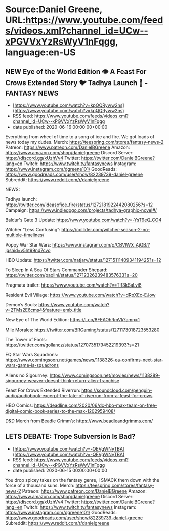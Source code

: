 # Source:Daniel Greene, URL:https://www.youtube.com/feeds/videos.xml?channel_id=UCw--xPGVVxYzRsWyV1nFqgg, language:en-US

## NEW Eye of the World Edition 👁️ A Feast For Crows Extended Story 🐦 Tadhya Launch 🔮 - FANTASY NEWS
 - [https://www.youtube.com/watch?v=kpQQRyww2ns](https://www.youtube.com/watch?v=kpQQRyww2ns)
 - RSS feed: https://www.youtube.com/feeds/videos.xml?channel_id=UCw--xPGVVxYzRsWyV1nFqgg
 - date published: 2020-06-16 00:00:00+00:00

Everything from wheel of time to a song of ice and fire. We got loads of news today my dudes. 
Merch: https://teespring.com/stores/fantasy-news-2
Patreon: https://www.patreon.com/DanielBGreene
Amazon: https://www.amazon.com/shop/danielgreene
Discord Server: https://discord.gg/xUzhVv4
Twitter: https://twitter.com/DanielBGreene?lang=en
Twitch: https://www.twitch.tv/fantasynews
Instagram: https://www.instagram.com/dgreene101/
GoodReads: https://www.goodreads.com/user/show/82239739-daniel-greene
Subreddit: https://www.reddit.com/r/danielgreene

NEWS: 

Tadhya launch: https://twitter.com/ideasofice_fire/status/1272181922442080256?s=12
Campaign: https://www.indiegogo.com/projects/tadhya-graphic-novel#/

Baldur's Gate 3 Update: https://www.youtube.com/watch?v=-YsT9eQ_CO4

Witcher “Less Confusing”: https://collider.com/witcher-season-2-no-multiple-timelines/

Poppy War Star Wars: https://www.instagram.com/p/CBVlWX_AjQB/?igshid=v5ht99nd7cvo

HBO Update: https://twitter.com/natjarv/status/1271511140934119425?s=12

To Sleep In A Sea Of Stars Commander Shepard: https://twitter.com/paolini/status/1271232623948357633?s=20

Pragmata trailer: https://www.youtube.com/watch?v=Tlf3kSaLvi8

Resident Evil Village: https://www.youtube.com/watch?v=dRpXEc-EJow

Demon’s Souls: https://www.youtube.com/watch?v=2TMs2E6cms4&feature=emb_title

New Eye of The World Edition: https://t.co/8FEAOhRmVk?amp=1

Mile Morales: https://twitter.com/BRGaming/status/1271173018723553280

The Tower of Fools: https://twitter.com/gollancz/status/1270735179452219393?s=21

EQ Star Wars Squadrons: https://www.comingsoon.net/games/news/1138326-ea-confirms-next-star-wars-game-is-squadrons

Aliens no Sigourney: https://www.comingsoon.net/movies/news/1138289-sigourney-weaver-doesnt-think-return-alien-franchise

Feast For Crows Extended Riverrun: https://soundcloud.com/penguin-audio/audiobook-excerpt-the-fate-of-riverrun-from-a-feast-for-crows

HBO Comics: https://deadline.com/2020/06/dc-hbo-max-team-on-free-digital-comic-book-series-to-the-max-1202959408/

D&D Merch from Beadle Grimm’s: https://www.beadleandgrimms.com/

## LETS DEBATE: Trope Subversion Is Bad?
 - [https://www.youtube.com/watch?v=-QEVgWNyTBA](https://www.youtube.com/watch?v=-QEVgWNyTBA)
 - RSS feed: https://www.youtube.com/feeds/videos.xml?channel_id=UCw--xPGVVxYzRsWyV1nFqgg
 - date published: 2020-06-15 00:00:00+00:00

You drop spicey takes on the fantasy genre, I SMACK them down with the force of a thousand suns. 
Merch: https://teespring.com/stores/fantasy-news-2
Patreon: https://www.patreon.com/DanielBGreene
Amazon: https://www.amazon.com/shop/danielgreene
Discord Server: https://discord.gg/xUzhVv4
Twitter: https://twitter.com/DanielBGreene?lang=en
Twitch: https://www.twitch.tv/fantasynews
Instagram: https://www.instagram.com/dgreene101/
GoodReads: https://www.goodreads.com/user/show/82239739-daniel-greene
Subreddit: https://www.reddit.com/r/danielgreene

